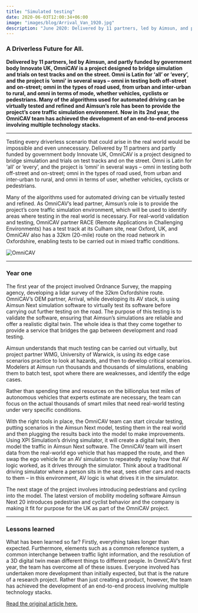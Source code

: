 ```yaml
---
title: "Simulated testing"
date: 2020-06-03T12:00:34+06:00
image: "images/blog/Arrival_Van_1920.jpg"
description: "June 2020: Delivered by 11 partners, led by Aimsun, and partly funded by government body Innovate UK, OmniCAV is a project designed to bridge simulation and trials on test tracks and on the street."
---
```


### A Driverless Future for All.

**Delivered by 11 partners, led by Aimsun, and partly funded by government body Innovate UK, OmniCAV is a project designed to bridge simulation and trials on test tracks and on the street. Omni is Latin for ‘all’ or ‘every’, and the project is ‘omni’ in several ways – omni in testing both off-street and on-street; omni in the types of road used, from urban and inter-urban to rural, and omni in terms of mode, whether vehicles, cyclists or pedestrians. Many of the algorithms used for automated driving can be virtually tested and refined and Aimsun’s role has been to provide the project’s core traffic simulation environment. Now in its 2nd year, the OmniCAV team has achieved the development of an end-to-end process involving multiple technology stacks.**

___

Testing every driverless scenario that could arise in the real world would be impossible and even unnecessary. Delivered by 11 partners and partly funded by government body Innovate UK, OmniCAV is a project designed to bridge simulation and trials on test tracks and on the street. Omni is Latin for ‘all’ or ‘every’, and the project is ‘omni’ in several ways – omni in testing both off-street and on-street; omni in the types of road used, from urban and inter-urban to rural, and omni in terms of user, whether vehicles, cyclists or pedestrians.

Many of the algorithms used for automated driving can be virtually tested and refined. As OmniCAV’s lead partner, Aimsun’s role is to provide the project’s core traffic simulation environment, which will be used to identify areas where testing in the real world is necessary. For real-world validation and testing, OmniCAV partner RACE (Remote Applications in Challenging Environments) has a test track at its Culham site, near Oxford, UK, and OmniCAV also has a 32km (20-mile) route on the road network in Oxfordshire, enabling tests to be carried out in mixed traffic conditions.

![OmniCAV](https://www.aimsun.com/wp-content/uploads/2020/06/OmniCAV_Infographic_Final_Lands.png)

___

### Year one

The first year of the project involved Ordnance Survey, the mapping agency, developing a lidar survey of the 32km Oxfordshire route. OmniCAV’s OEM partner, Arrival, while developing its AV stack, is using Aimsun Next simulation software to virtually test its software before carrying out further testing on the road. The purpose of this testing is to validate the software, ensuring that Aimsun’s simulations are reliable and offer a realistic digital twin. The whole idea is that they come together to provide a service that bridges the gap between development and road testing.

Aimsun understands that much testing can be carried out virtually, but project partner WMG, University of Warwick, is using its edge case scenarios practice to look at hazards, and then to develop critical scenarios. Modelers at Aimsun run thousands and thousands of simulations, enabling them to batch test, spot where there are weaknesses, and identify the edge cases.

Rather than spending time and resources on the billionplus test miles of autonomous vehicles that experts estimate are necessary, the team can focus on the actual thousands of smart miles that need real-world testing under very specific conditions.

With the right tools in place, the OmniCAV team can start circular testing, putting scenarios in the Aimsun Next model, testing them in the real world and then plugging the results back into the model to make improvements. Using XPI Simulation’s driving simulator, it will create a digital twin, then model the traffic in Aimsun Next software. The OmniCAV team will insert data from the real-world ego vehicle that has mapped the route, and then swap the ego vehicle for an AV simulation to repeatedly replay how that AV logic worked, as it drives through the simulator. Think about a traditional driving simulator where a person sits in the seat, sees other cars and reacts to them – in this environment, AV logic is what drives it in the simulator.

The next stage of the project involves introducing pedestrians and cycling into the model. The latest version of mobility modeling software Aimsun Next 20 introduces pedestrian and cyclist behavior and the company is making it fit for purpose for the UK as part of the OmniCAV project.

___

### Lessons learned

What has been learned so far? Firstly, everything takes longer than expected. Furthermore, elements such as a common reference system, a common interchange between traffic light information, and the resolution of a 3D digital twin mean different things to different people. In OmniCAV’s first year, the team has overcome all of these issues. Everyone involved has undertaken more development than initially expected, but that is the nature of a research project. Rather than just creating a product, however, the team has achieved the development of an end-to-end process involving multiple technology stacks.

[Read the original article here.](https://aimsun-marketing.s3.eu-central-1.amazonaws.com/Articles/simulated_testing-Gavin_Jackman.pdf)

